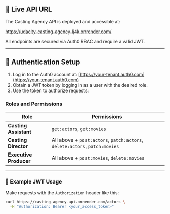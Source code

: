 ## 🔗 Live API URL

The Casting Agency API is deployed and accessible at:

https://udacity-casting-agency-lj4k.onrender.com/

All endpoints are secured via Auth0 RBAC and require a valid JWT.

---

## 🔐 Authentication Setup

1. Log in to the Auth0 account at: [https://your-tenant.auth0.com](https://your-tenant.auth0.com)
2. Obtain a JWT token by logging in as a user with the desired role.
3. Use the token to authorize requests:

### Roles and Permissions

| Role | Permissions |
|------|-------------|
| **Casting Assistant** | `get:actors`, `get:movies` |
| **Casting Director** | All above + `post:actors`, `patch:actors`, `delete:actors`, `patch:movies` |
| **Executive Producer** | All above + `post:movies`, `delete:movies` |

---

### 🔑 Example JWT Usage

Make requests with the `Authorization` header like this:

```bash
curl https://casting-agency-api.onrender.com/actors \
  -H "Authorization: Bearer <your_access_token>"
